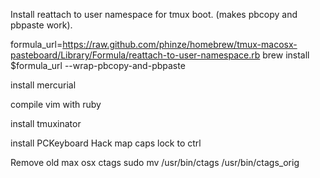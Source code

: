 Install reattach to user namespace for tmux boot. (makes pbcopy and pbpaste work).

formula_url=https://raw.github.com/phinze/homebrew/tmux-macosx-pasteboard/Library/Formula/reattach-to-user-namespace.rb
brew install $formula_url --wrap-pbcopy-and-pbpaste

install mercurial

compile vim with ruby

install tmuxinator

install PCKeyboard Hack
map caps lock to ctrl

Remove old max osx ctags
sudo mv /usr/bin/ctags /usr/bin/ctags_orig


